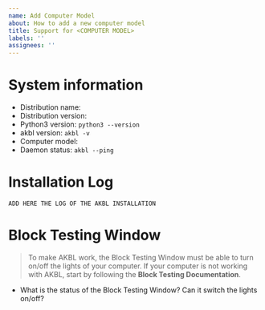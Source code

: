 ```yaml
---
name: Add Computer Model
about: How to add a new computer model
title: Support for <COMPUTER MODEL>
labels: ''
assignees: ''
---
```


# System information
+ Distribution name:
+ Distribution version:
+ Python3 version: `python3 --version`
+ akbl version: `akbl -v`
+ Computer model: <add your computer model>
+ Daemon status:  `akbl --ping`

# Installation Log
```
ADD HERE THE LOG OF THE AKBL INSTALLATION
```

# Block Testing Window

> To make AKBL work, the Block Testing Window must be able to turn on/off the lights of your computer. 
> If your computer is not working with AKBL, start by following the **Block Testing Documentation**.

+ What is the status of the Block Testing Window? Can it switch the lights on/off?
